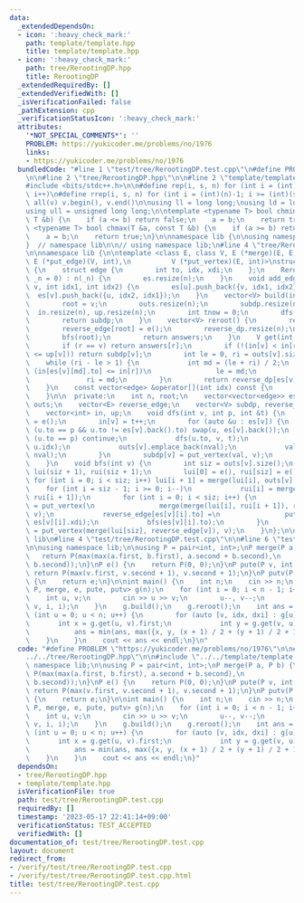 ```yaml
---
data:
  _extendedDependsOn:
  - icon: ':heavy_check_mark:'
    path: template/template.hpp
    title: template/template.hpp
  - icon: ':heavy_check_mark:'
    path: tree/RerootingDP.hpp
    title: RerootingDP
  _extendedRequiredBy: []
  _extendedVerifiedWith: []
  _isVerificationFailed: false
  _pathExtension: cpp
  _verificationStatusIcon: ':heavy_check_mark:'
  attributes:
    '*NOT_SPECIAL_COMMENTS*': ''
    PROBLEM: https://yukicoder.me/problems/no/1976
    links:
    - https://yukicoder.me/problems/no/1976
  bundledCode: "#line 1 \"test/tree/RerootingDP.test.cpp\"\n#define PROBLEM \"https://yukicoder.me/problems/no/1976\"\
    \n\n#line 2 \"tree/RerootingDP.hpp\"\n\n#line 2 \"template/template.hpp\"\n\n\
    #include <bits/stdc++.h>\n\n#define rep(i, s, n) for (int i = (int)(s); i < (int)(n);\
    \ i++)\n#define rrep(i, s, n) for (int i = (int)(n)-1; i >= (int)(s); i--)\n#define\
    \ all(v) v.begin(), v.end()\n\nusing ll = long long;\nusing ld = long double;\n\
    using ull = unsigned long long;\n\ntemplate <typename T> bool chmin(T &a, const\
    \ T &b) {\n    if (a <= b) return false;\n    a = b;\n    return true;\n}\ntemplate\
    \ <typename T> bool chmax(T &a, const T &b) {\n    if (a >= b) return false;\n\
    \    a = b;\n    return true;\n}\n\nnamespace lib {\n\nusing namespace std;\n\n\
    }  // namespace lib\n\n// using namespace lib;\n#line 4 \"tree/RerootingDP.hpp\"\
    \n\nnamespace lib {\n\ntemplate <class E, class V, E (*merge)(E, E), E (*e)(),\
    \ E (*put_edge)(V, int),\n          V (*put_vertex)(E, int)>\nstruct RerootingDP\
    \ {\n    struct edge {\n        int to, idx, xdi;\n    };\n    RerootingDP(int\
    \ _n = 0) : n(_n) {\n        es.resize(n);\n    }\n    void add_edge(int u, int\
    \ v, int idx1, int idx2) {\n        es[u].push_back({v, idx1, idx2});\n      \
    \  es[v].push_back({u, idx2, idx1});\n    }\n    vector<V> build(int v = 0) {\n\
    \        root = v;\n        outs.resize(n);\n        subdp.resize(n);\n      \
    \  in.resize(n), up.resize(n);\n        int tnow = 0;\n        dfs(root, -1, tnow);\n\
    \        return subdp;\n    }\n    vector<V> reroot() {\n        reverse_edge.resize(n);\n\
    \        reverse_edge[root] = e();\n        reverse_dp.resize(n);\n        answers.resize(n);\n\
    \        bfs(root);\n        return answers;\n    }\n    V get(int r, int v) {\n\
    \        if (r == v) return answers[r];\n        if (!(in[v] < in[r] && up[r]\
    \ <= up[v])) return subdp[v];\n        int le = 0, ri = outs[v].size();\n    \
    \    while (ri - le > 1) {\n            int md = (le + ri) / 2;\n            if\
    \ (in[es[v][md].to] <= in[r])\n                le = md;\n            else\n  \
    \              ri = md;\n        }\n        return reverse_dp[es[v][le].to];\n\
    \    }\n    const vector<edge> &operator[](int idx) const {\n        return es[idx];\n\
    \    }\n\n  private:\n    int n, root;\n    vector<vector<edge>> es;\n    vector<vector<E>>\
    \ outs;\n    vector<E> reverse_edge;\n    vector<V> subdp, reverse_dp, answers;\n\
    \    vector<int> in, up;\n    void dfs(int v, int p, int &t) {\n        E val\
    \ = e();\n        in[v] = t++;\n        for (auto &u : es[v]) {\n            if\
    \ (u.to == p && u.to != es[v].back().to) swap(u, es[v].back());\n            if\
    \ (u.to == p) continue;\n            dfs(u.to, v, t);\n            E nval = put_edge(subdp[u.to],\
    \ u.idx);\n            outs[v].emplace_back(nval);\n            val = merge(val,\
    \ nval);\n        }\n        subdp[v] = put_vertex(val, v);\n        up[v] = t;\n\
    \    }\n    void bfs(int v) {\n        int siz = outs[v].size();\n        vector<E>\
    \ lui(siz + 1), rui(siz + 1);\n        lui[0] = e(), rui[siz] = e();\n       \
    \ for (int i = 0; i < siz; i++) lui[i + 1] = merge(lui[i], outs[v][i]);\n    \
    \    for (int i = siz - 1; i >= 0; i--)\n            rui[i] = merge(outs[v][i],\
    \ rui[i + 1]);\n        for (int i = 0; i < siz; i++) {\n            reverse_dp[es[v][i].to]\
    \ = put_vertex(\n                merge(merge(lui[i], rui[i + 1]), reverse_edge[v]),\
    \ v);\n            reverse_edge[es[v][i].to] =\n                put_edge(reverse_dp[es[v][i].to],\
    \ es[v][i].xdi);\n            bfs(es[v][i].to);\n        }\n        answers[v]\
    \ = put_vertex(merge(lui[siz], reverse_edge[v]), v);\n    }\n};\n\n}  // namespace\
    \ lib\n#line 4 \"test/tree/RerootingDP.test.cpp\"\n\n#line 6 \"test/tree/RerootingDP.test.cpp\"\
    \n\nusing namespace lib;\n\nusing P = pair<int, int>;\nP merge(P a, P b) {\n \
    \   return P(max(max(a.first, b.first), a.second + b.second),\n             max(a.second,\
    \ b.second));\n}\nP e() {\n    return P(0, 0);\n}\nP pute(P v, int id) {\n   \
    \ return P(max(v.first, v.second + 1), v.second + 1);\n}\nP putv(P e, int id)\
    \ {\n    return e;\n}\n\nint main() {\n    int n;\n    cin >> n;\n    RerootingDP<P,\
    \ P, merge, e, pute, putv> g(n);\n    for (int i = 0; i < n - 1; i++) {\n    \
    \    int u, v;\n        cin >> u >> v;\n        u--, v--;\n        g.add_edge(u,\
    \ v, i, i);\n    }\n    g.build();\n    g.reroot();\n    int ans = n;\n    for\
    \ (int u = 0; u < n; u++) {\n        for (auto [v, idx, dxi] : g[u]) {\n     \
    \       int x = g.get(u, v).first;\n            int y = g.get(v, u).first;\n \
    \           ans = min(ans, max({x, y, (x + 1) / 2 + (y + 1) / 2 + 1}));\n    \
    \    }\n    }\n    cout << ans << endl;\n}\n"
  code: "#define PROBLEM \"https://yukicoder.me/problems/no/1976\"\n\n#include \"\
    ../../tree/RerootingDP.hpp\"\n\n#include \"../../template/template.hpp\"\n\nusing\
    \ namespace lib;\n\nusing P = pair<int, int>;\nP merge(P a, P b) {\n    return\
    \ P(max(max(a.first, b.first), a.second + b.second),\n             max(a.second,\
    \ b.second));\n}\nP e() {\n    return P(0, 0);\n}\nP pute(P v, int id) {\n   \
    \ return P(max(v.first, v.second + 1), v.second + 1);\n}\nP putv(P e, int id)\
    \ {\n    return e;\n}\n\nint main() {\n    int n;\n    cin >> n;\n    RerootingDP<P,\
    \ P, merge, e, pute, putv> g(n);\n    for (int i = 0; i < n - 1; i++) {\n    \
    \    int u, v;\n        cin >> u >> v;\n        u--, v--;\n        g.add_edge(u,\
    \ v, i, i);\n    }\n    g.build();\n    g.reroot();\n    int ans = n;\n    for\
    \ (int u = 0; u < n; u++) {\n        for (auto [v, idx, dxi] : g[u]) {\n     \
    \       int x = g.get(u, v).first;\n            int y = g.get(v, u).first;\n \
    \           ans = min(ans, max({x, y, (x + 1) / 2 + (y + 1) / 2 + 1}));\n    \
    \    }\n    }\n    cout << ans << endl;\n}"
  dependsOn:
  - tree/RerootingDP.hpp
  - template/template.hpp
  isVerificationFile: true
  path: test/tree/RerootingDP.test.cpp
  requiredBy: []
  timestamp: '2023-05-17 22:41:14+09:00'
  verificationStatus: TEST_ACCEPTED
  verifiedWith: []
documentation_of: test/tree/RerootingDP.test.cpp
layout: document
redirect_from:
- /verify/test/tree/RerootingDP.test.cpp
- /verify/test/tree/RerootingDP.test.cpp.html
title: test/tree/RerootingDP.test.cpp
---
```

